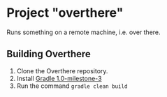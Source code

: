 # Project "overthere"
Runs something on a remote machine, i.e. over there.

## Building Overthere

1. Clone the Overthere repository.
2. Install [Gradle 1.0-milestone-3](http://www.gradle.org/)
3. Run the command `gradle clean build`


